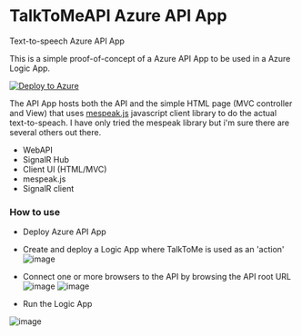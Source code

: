# TalkToMeAPI Azure API App
Text-to-speech Azure API App

This is a simple proof-of-concept of a Azure API App to be used in a Azure Logic App.

[![Deploy to Azure](http://azuredeploy.net/deploybutton.png)](https://azuredeploy.net/)

The API App hosts both the API and the simple HTML page (MVC controller and View) that uses [mespeak.js](http://www.masswerk.at/mespeak) javascript client library to do the actual text-to-speach. I have only tried the mespeak library but i'm sure there are several others out there.

- WebAPI
- SignalR Hub
- Client UI (HTML/MVC)
- mespeak.js
- SignalR client

### How to use
- Deploy Azure API App

- Create and deploy a Logic App where TalkToMe is used as an 'action'
![image](https://cloud.githubusercontent.com/assets/1846780/11325058/07c80bfe-9144-11e5-8cbf-362b550b36a5.png)
  
- Connect one or more browsers to the API by browsing the API root URL
![image](https://cloud.githubusercontent.com/assets/1846780/11325090/0b3af8ae-9145-11e5-90b6-41bee2edac9c.png)
![image](https://cloud.githubusercontent.com/assets/1846780/11325079/939c1bb6-9144-11e5-8c1c-d80669ff5165.png)

- Run the Logic App

![image](https://cloud.githubusercontent.com/assets/1846780/11325065/480cb1ce-9144-11e5-8bda-1fc04134ce3a.png)



